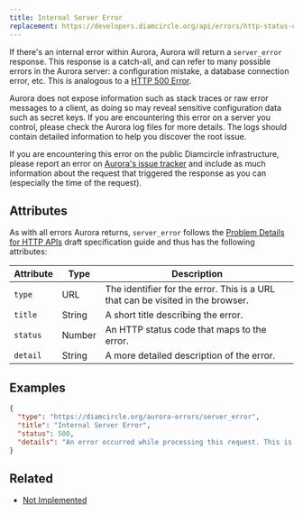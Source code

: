 ```yaml
---
title: Internal Server Error
replacement: https://developers.diamcircle.org/api/errors/http-status-codes/standard/
---
```


If there's an internal error within Aurora, Aurora will return a
`server_error` response.  This response is a catch-all, and can refer to many
possible errors in the Aurora server: a configuration mistake, a database
connection error, etc. This is analogous to a
[HTTP 500 Error](https://developer.mozilla.org/en-US/docs/Web/HTTP/Response_codes).

Aurora does not expose information such as stack traces or raw error messages
to a client, as doing so may reveal sensitive configuration data such as secret
keys. If you are encountering this error on a server you control, please check the
Aurora log files for more details. The logs should contain detailed
information to help you discover the root issue.

If you are encountering this error on the public Diamcircle infrastructure, please
report an error on [Aurora's issue tracker](https://github.com/diamcircle/go/issues)
and include as much information about the request that triggered the response
as you can (especially the time of the request).

## Attributes

As with all errors Aurora returns, `server_error` follows the
[Problem Details for HTTP APIs](https://tools.ietf.org/html/draft-ietf-appsawg-http-problem-00)
draft specification guide and thus has the following attributes:

| Attribute   | Type   | Description                                                                     |
| ----------- | ------ | ------------------------------------------------------------------------------- |
| `type`      | URL    | The identifier for the error.  This is a URL that can be visited in the browser.|
| `title`     | String | A short title describing the error.                                             |
| `status`    | Number | An HTTP status code that maps to the error.                                     |
| `detail`    | String | A more detailed description of the error.                                       |

## Examples
```json
{
  "type": "https://diamcircle.org/aurora-errors/server_error",
  "title": "Internal Server Error",
  "status": 500,
  "details": "An error occurred while processing this request. This is usually due to a bug within the server software. Trying this request again may succeed if the bug is transient, otherwise please report this issue to the issue tracker at: https://github.com/diamcircle/go/issues. Please include this response in your issue."
}
```

## Related

- [Not Implemented](./not-implemented.md)
